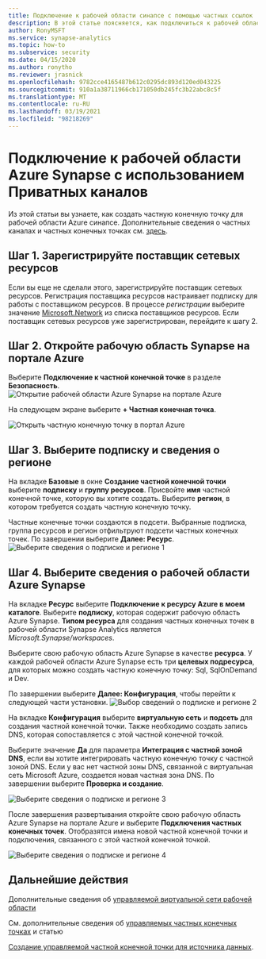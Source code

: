 ```yaml
---
title: Подключение к рабочей области синапсе с помощью частных ссылок
description: В этой статье поясняется, как подключиться к рабочей области Azure Synapse с использованием частных каналов.
author: RonyMSFT
ms.service: synapse-analytics
ms.topic: how-to
ms.subservice: security
ms.date: 04/15/2020
ms.author: ronytho
ms.reviewer: jrasnick
ms.openlocfilehash: 9782cce4165487b612c0295dc893d120ed043225
ms.sourcegitcommit: 910a1a38711966cb171050db245fc3b22abc8c5f
ms.translationtype: MT
ms.contentlocale: ru-RU
ms.lasthandoff: 03/19/2021
ms.locfileid: "98218269"
---
```

# <a name="connect-to-your-azure-synapse-workspace-using-private-links"></a>Подключение к рабочей области Azure Synapse с использованием Приватных каналов

Из этой статьи вы узнаете, как создать частную конечную точку для рабочей области Azure синапсе. Дополнительные сведения о частных каналах и частных конечных точках см. [здесь](../../private-link/index.yml).

## <a name="step-1-register-network-resource-provider"></a>Шаг 1. Зарегистрируйте поставщик сетевых ресурсов

Если вы еще не сделали этого, зарегистрируйте поставщик сетевых ресурсов. Регистрация поставщика ресурсов настраивает подписку для работы с поставщиком ресурсов. В процессе *регистрации* выберите значение [Microsoft.Network](../../azure-resource-manager/management/resource-providers-and-types.md) из списка поставщиков ресурсов. Если поставщик сетевых ресурсов уже зарегистрирован, перейдите к шагу 2.

## <a name="step-2-open-your-azure-synapse-workspace-in-azure-portal"></a>Шаг 2. Откройте рабочую область Synapse на портале Azure

Выберите **Подключение к частной конечной точке** в разделе **Безопасность**. 
![Открытие рабочей области Azure Synapse на портале Azure](./media/how-to-connect-to-workspace-with-private-links/private-endpoint-1.png)

На следующем экране выберите **+ Частная конечная точка**.

![Открыть частную конечную точку в портал Azure](./media/how-to-connect-to-workspace-with-private-links/private-endpoint-1a.png)

## <a name="step-3-select-your-subscription-and-region-details"></a>Шаг 3. Выберите подписку и сведения о регионе

На вкладке **Базовые** в окне **Создание частной конечной точки** выберите **подписку** и **группу ресурсов**. Присвойте **имя** частной конечной точке, которую вы хотите создать. Выберите **регион**, в котором требуется создать частную конечную точку.

Частные конечные точки создаются в подсети. Выбранные подписка, группа ресурсов и регион отфильтруют подсети частных конечных точек. По завершении выберите **Далее: Ресурс**.
![Выберите сведения о подписке и регионе 1](./media/how-to-connect-to-workspace-with-private-links/private-endpoint-2.png)

## <a name="step-4-select-your-azure-synapse-workspace-details"></a>Шаг 4. Выберите сведения о рабочей области Azure Synapse

На вкладке **Ресурс** выберите **Подключение к ресурсу Azure в моем каталоге**. Выберите **подписку**, которая содержит рабочую область Azure Synapse. **Типом ресурса** для создания частных конечных точек в рабочей области Synapse Analytics является *Microsoft.Synapse/workspaces*.

Выберите свою рабочую область Azure Synapse в качестве **ресурса**. У каждой рабочей области Azure Synapse есть три **целевых подресурса**, для которых можно создать частную конечную точку: Sql, SqlOnDemand и Dev.

По завершении выберите **Далее: Конфигурация**, чтобы перейти к следующей части установки.
![Выбор сведений о подписке и регионе 2](./media/how-to-connect-to-workspace-with-private-links/private-endpoint-3.png)

На вкладке **Конфигурация** выберите **виртуальную сеть** и **подсеть** для создания частной конечной точки. Также необходимо создать запись DNS, которая сопоставляется с этой частной конечной точкой.

Выберите значение **Да** для параметра **Интеграция с частной зоной DNS**, если вы хотите интегрировать частную конечную точку с частной зоной DNS. Если у вас нет частной зоны DNS, связанной с виртуальная сеть Microsoft Azure, создается новая частная зона DNS. По завершении выберите **Проверка и создание**.

![Выберите сведения о подписке и регионе 3](./media/how-to-connect-to-workspace-with-private-links/private-endpoint-4.png)

После завершения развертывания откройте свою рабочую область Azure Synapse на портале Azure и выберите **Подключения частных конечных точек**. Отобразятся имена новой частной конечной точки и подключения, связанного с этой частной конечной точкой.

![Выберите сведения о подписке и регионе 4](./media/how-to-connect-to-workspace-with-private-links/private-endpoint-5.png)

## <a name="next-steps"></a>Дальнейшие действия

Дополнительные сведения об [управляемой виртуальной сети рабочей области](./synapse-workspace-managed-vnet.md)

См. дополнительные сведения об [управляемых частных конечных точках](./synapse-workspace-managed-private-endpoints.md) и статью

[Создание управляемой частной конечной точки для источника данных](./how-to-create-managed-private-endpoints.md).